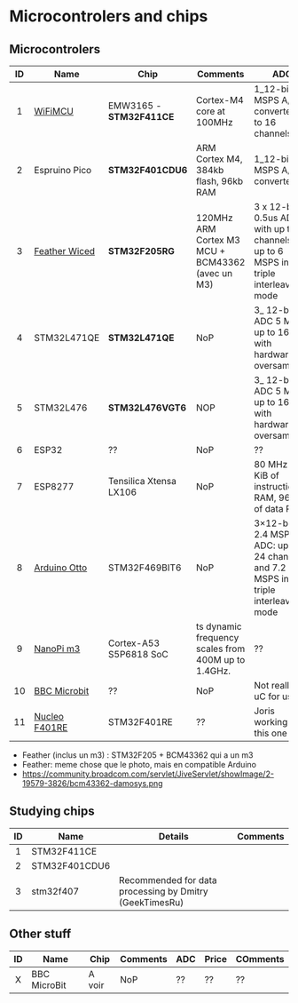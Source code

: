 # Microcontrolers and chips

## Microcontrolers

| ID | Name | Chip | Comments | ADC | Price | COmments | 
| :--: | -------- | -------------- | ---------- | ---- | ---- | ---- | 
| 1 | [WiFiMCU](https://hackspark.fr/fr/wifimcu-wireless-wifi-dev-board-lua-scripting-emw3165-wifi-32bit-mcu.html) | EMW3165 - __STM32F411CE__ | Cortex-M4 core at 100MHz | 1_12-bit, 2.4 MSPS A/D converter: up to 16 channels | 8$ | Has wifi | 
| 2 | Espruino Pico | __STM32F401CDU6__ | ARM Cortex M4, 384kb flash, 96kb RAM | 1_12-bit, 2.4 MSPS A/D converter | 24$ (Adafruit) | No wifi, smart USB plug, DSP instructions | 
| 3 | [Feather Wiced](https://www.adafruit.com/products/3056) | __STM32F205RG__ | 120MHz ARM Cortex M3 MCU + BCM43362 (avec un M3) | 3 x 12-bit, 0.5us ADCs with up to 24 channels and up to 6 MSPS in triple interleaved mode | 34$ | Has wifi, support for battery | 
| 4 | STM32L471QE | __STM32L471QE__ | NoP | 3_ 12-bit ADC 5 Msps, up to 16-bit with hardware oversampling | ?? | ?? | 
| 5 | STM32L476 | __STM32L476VGT6__ | NOP | 3_ 12-bit ADC 5 Msps, up to 16-bit with hardware oversampling | [19$ dev-kit](http://www2.st.com/content/st_com/en/products/evaluation-tools/product-evaluation-tools/mcu-eval-tools/stm32-mcu-eval-tools/stm32-mcu-discovery-kits/32l476gdiscovery.html?icmp=pf261635_pron_pr_sep2015&sc=stm32l476g-disco) | Cheap, powerfull, nowifi | 
| 6 | ESP32 | ?? | NoP | ?? | ?? | ?? | 
| 7 | ESP8277 | Tensilica Xtensa LX106 | NoP | 80 MHz // 64 KiB of instruction RAM, 96 KiB of data RAM | 3$ | Has WiFi | 
| 8 | [Arduino Otto](http://www.st.com/content/st_com/en/products/evaluation-tools/product-evaluation-tools/mcu-eval-tools/stm32-mcu-eval-tools/stm32-3rd-party-evaluation-tools/ard-otto-stm32.html) | STM32F469BIT6 | NoP | 3×12-bit, 2.4 MSPS ADC: up to 24 channels and 7.2 MSPS in triple interleaved mode | ?? | FAAAAT. Has Wifi through a ESP8266 | 
| 9 | [NanoPi m3](http://nanopi.io/nanopi-m3.html) | Cortex-A53 S5P6818 SoC | ts dynamic frequency scales from 400M up to 1.4GHz. | ?? | ?? | Has WiFi | 
| 10 | [BBC Microbit](https://www.element14.com/community/community/stem-academy/microbit) | ?? | NoP | Not really a uC for us... | ?? | ?? | 
| 11 | [Nucleo F401RE ](http://www.st.com/content/st_com/en/products/evaluation-tools/product-evaluation-tools/mcu-eval-tools/stm32-mcu-eval-tools/stm32-mcu-nucleo/nucleo-f401re.html?icmp=nucleo-ipf_pron_pr-nucleo_feb2014) | STM32F401RE | ?? | Joris working with this one | ?? | ?? | 

* Feather (inclus un m3) : STM32F205 + BCM43362 qui a un m3
* Feather: meme chose que le photo, mais en compatible Arduino
* https://community.broadcom.com/servlet/JiveServlet/showImage/2-19579-3826/bcm43362-damosys.png

## Studying chips

| ID | Name | Details | Comments | 
| :--: | -------- | -------------- | ---------- | 
| 1 | STM32F411CE | | | 
| 2 | STM32F401CDU6 | | | 
| 3 | stm32f407 | Recommended for data processing by Dmitry (GeekTimesRu) | | 

## Other stuff

| ID | Name | Chip | Comments | ADC | Price | COmments | 
| :--: | -------- | -------------- | ---------- | ---- | ---- | ---- | 
| X | BBC MicroBit | A voir | NoP | ?? | ?? | ?? | 



